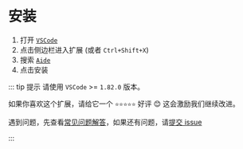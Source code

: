 # 安装

1. 打开 [`VSCode`](https://code.visualstudio.com/)
2. 点击侧边栏进入扩展 (或者 `Ctrl+Shift+X`)
3. 搜索 [`Aide`](https://marketplace.visualstudio.com/items?itemName=nicepkg.aide-pro)
4. 点击安装

::: tip 提示
请使用 `VSCode` >= `1.82.0` 版本。

如果你喜欢这个扩展，请给它一个 `⭐️⭐️⭐️⭐️⭐️` 好评 😊 这会激励我们继续改进。

遇到问题，先查看[常见问题解答](./faq.md)，如果还有问题，请[提交 issue](https://github.com/nicepkg/aide/issues)

:::
